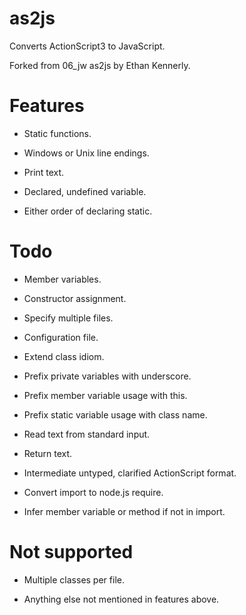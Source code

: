 as2js
=====

Converts ActionScript3 to JavaScript.

Forked from 06\_jw as2js by Ethan Kennerly.

Features
========

 * Static functions.

 * Windows or Unix line endings.

 * Print text.

 * Declared, undefined variable.

 * Either order of declaring static.

Todo
====

 * Member variables.

 * Constructor assignment.

 * Specify multiple files.

 * Configuration file.

 * Extend class idiom.

 * Prefix private variables with underscore.

 * Prefix member variable usage with this.

 * Prefix static variable usage with class name.

 * Read text from standard input.

 * Return text.

 * Intermediate untyped, clarified ActionScript format.

 * Convert import to node.js require.

 * Infer member variable or method if not in import.

Not supported
=============

 * Multiple classes per file.
 
 * Anything else not mentioned in features above.
